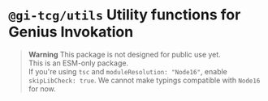 # `@gi-tcg/utils` Utility functions for Genius Invokation

> **Warning**
> This package is not designed for public use yet.  
> This is an ESM-only package.  
> If you're using `tsc` and `moduleResolution: "Node16"`, enable `skipLibCheck: true`. We cannot make typings compatible with `Node16` for now.
